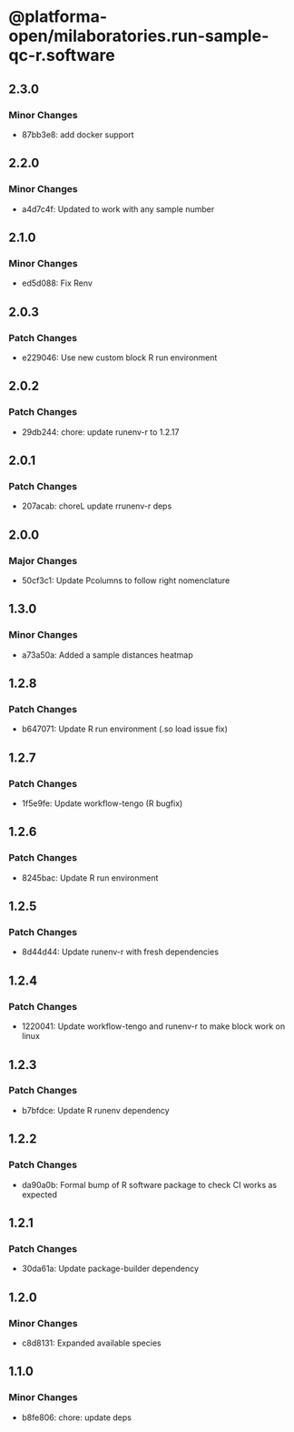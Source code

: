 # @platforma-open/milaboratories.run-sample-qc-r.software

## 2.3.0

### Minor Changes

- 87bb3e8: add docker support

## 2.2.0

### Minor Changes

- a4d7c4f: Updated to work with any sample number

## 2.1.0

### Minor Changes

- ed5d088: Fix Renv

## 2.0.3

### Patch Changes

- e229046: Use new custom block R run environment

## 2.0.2

### Patch Changes

- 29db244: chore: update runenv-r to 1.2.17

## 2.0.1

### Patch Changes

- 207acab: choreL update rrunenv-r deps

## 2.0.0

### Major Changes

- 50cf3c1: Update Pcolumns to follow right nomenclature

## 1.3.0

### Minor Changes

- a73a50a: Added a sample distances heatmap

## 1.2.8

### Patch Changes

- b647071: Update R run environment (.so load issue fix)

## 1.2.7

### Patch Changes

- 1f5e9fe: Update workflow-tengo (R bugfix)

## 1.2.6

### Patch Changes

- 8245bac: Update R run environment

## 1.2.5

### Patch Changes

- 8d44d44: Update runenv-r with fresh dependencies

## 1.2.4

### Patch Changes

- 1220041: Update workflow-tengo and runenv-r to make block work on linux

## 1.2.3

### Patch Changes

- b7bfdce: Update R runenv dependency

## 1.2.2

### Patch Changes

- da90a0b: Formal bump of R software package to check CI works as expected

## 1.2.1

### Patch Changes

- 30da61a: Update package-builder dependency

## 1.2.0

### Minor Changes

- c8d8131: Expanded available species

## 1.1.0

### Minor Changes

- b8fe806: chore: update deps
